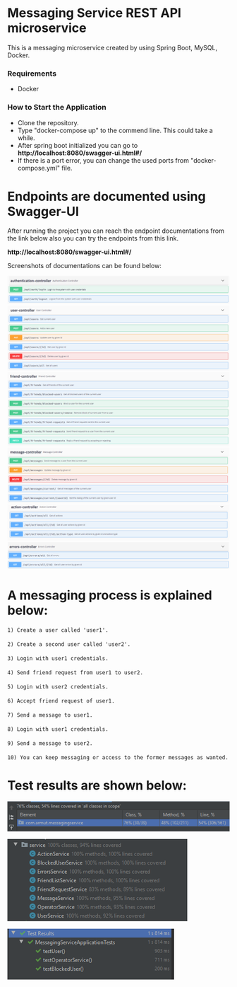 # Messaging Service REST API microservice

This is a messaging microservice created by using Spring Boot, MySQL, Docker.

### Requirements
- Docker

### How to Start the Application

- Clone the repository. 
- Type "docker-compose up" to the commend line. This could take a while.
- After spring boot initialized you can go to **http://localhost:8080/swagger-ui.html#/**
- If there is a port error, you can change the used ports from "docker-compose.yml" file.

# Endpoints are documented using Swagger-UI

After running the project you can reach the endpoint documentations from the link below also you can try the endpoints from this link.

**http://localhost:8080/swagger-ui.html#/**


Screenshots of documentations can be found below:

![alt text](https://github.com/mmoksas68/messaging-service/blob/master/screenshots/authentication-controller.PNG?raw=true)
<br>
![alt text](https://github.com/mmoksas68/messaging-service/blob/master/screenshots/user-controller.PNG?raw=true)
<br>
![alt text](https://github.com/mmoksas68/messaging-service/blob/master/screenshots/friend-controller.PNG?raw=true)
<br>
![alt text](https://github.com/mmoksas68/messaging-service/blob/master/screenshots/message-controller.PNG?raw=true)
<br>
![alt text](https://github.com/mmoksas68/messaging-service/blob/master/screenshots/action-controller.PNG?raw=true)
<br>
![alt text](https://github.com/mmoksas68/messaging-service/blob/master/screenshots/errors-controller.PNG?raw=true)
<br>

# A messaging process is explained below:
	
	1) Create a user called 'user1'.

	2) Create a second user called 'user2'.
	
	3) Login with user1 credentials.

	4) Send friend request from user1 to user2.

	5) Login with user2 credentials.

	6) Accept friend request of user1.

	7) Send a message to user1.

	8) Login with user1 credentials.

	9) Send a message to user2.

	10) You can keep messaging or access to the former messages as wanted.


# Test results are shown below:

![alt text](https://github.com/mmoksas68/messaging-service/blob/master/screenshots/general-coverage.PNG?raw=true)
<br>

![alt text](https://github.com/mmoksas68/messaging-service/blob/master/screenshots/services-coverage.PNG?raw=true)
<br>

![alt text](https://github.com/mmoksas68/messaging-service/blob/master/screenshots/test-results.PNG?raw=true)
<br>
